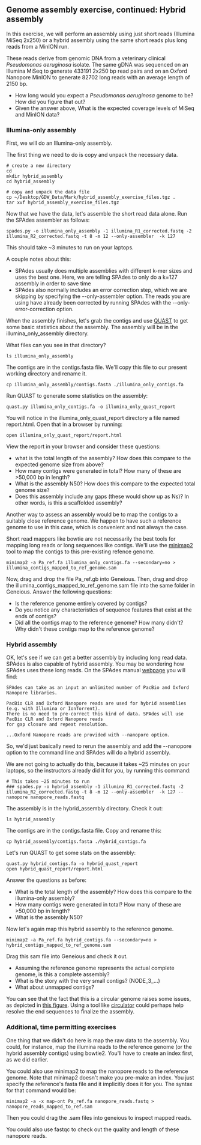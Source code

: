 ## Genome assembly exercise, continued: Hybrid assembly

In this exercise, we will perform an assembly using just short reads (Illumina MiSeq 2x250) or a hybrid assembly using the same short reads plus long reads from a MinION run. 

These reads derive from genomic DNA from a veterinary clinical _Pseudomonas aeruginosa_ isolate.  The same gDNA was sequenced on an Illumina MiSeq to generate 433191 2x250 bp read pairs and on an Oxford Nanopore MinION to generate 82702 long reads with an average length of 2150 bp.  

- How long would you expect a _Pseudomonas aeruginosa_ genome to be?  How did you figure that out?
- Given the answer above, What is the expected coverage levels of MiSeq and MinION data?

### Illumina-only assembly

First, we will do an Illumina-only assembly.  

The first thing we need to do is copy and unpack the necessary data.  

```
# create a new directory
cd
mkdir hybrid_assembly
cd hybrid_assembly

# copy and unpack the data file
cp ~/Desktop/GDW_Data/Mark/hybrid_assembly_exercise_files.tgz .
tar xvf hybrid_assembly_exercise_files.tgz
```


Now that we have the data, let's assemble the short read data alone. Run the SPAdes assembler as follows:

```
spades.py -o illumina_only_assembly -1 illumina_R1_corrected.fastq -2 illumina_R2_corrected.fastq -t 8 -m 12 --only-assembler  -k 127
```

This should take ~3 minutes to run on your laptops.

A couple notes about this:

- SPAdes usually does multiple assemblies with different k-mer sizes and uses the best one.  Here, we are telling SPAdes to only do a k=127 assembly in order to save time
- SPAdes also normally includes an error correction step, which we are skipping by specifying the --only-assembler option.  The reads you are using have already been corrected by running SPAdes with the --only-error-correction option.  


When the assembly finishes, let's grab the contigs and use [QUAST](http://quast.sourceforge.net/quast) to get some basic statistics about the assembly.  The assembly will be in the illumina_only_assembly directory.  

What files can you see in that directory?  

```
ls illumina_only_assembly
```

The contigs are in the contigs.fasta file.  We'll copy this file to our present working directory and rename it.

```
cp illumina_only_assembly/contigs.fasta ./illumina_only_contigs.fa
```

Run QUAST to generate some statistics on the assembly:

```
quast.py illumina_only_contigs.fa -o illumina_only_quast_report
```

You will notice in the illumina_only_quast_report directory a file named report.html.  Open that in a browser by running:

```
open illumina_only_quast_report/report.html
```

View the report in your browser and consider these questions:

- what is the total length of the assembly?  How does this compare to the expected genome size from above?
- How many contigs were generated in total?  How many of these are >50,000 bp in length?
- What is the assembly N50?  How does this compare to the expected total genome size?
- Does this assembly include any gaps (these would show up as Ns)?  In other words, is this a scaffolded assembly?

Another way to assess an assembly would be to map the contigs to a suitably close reference genome.  We happen to have such a reference genome to use in this case, which is convenient and not always the case. 

Short read mappers like bowtie are not necessarily the best tools for mapping long reads or long sequences like contigs.  We'll use the [minimap2](https://github.com/lh3/minimap2) tool to map the contigs to this pre-existing refence genome.

```
minimap2 -a Pa_ref.fa illumina_only_contigs.fa --secondary=no > illumina_contigs_mapped_to_ref_genome.sam
```

Now, drag and drop the file Pa_ref.gb into Geneious.  Then, drag and drop the illumina_contigs_mapped_to_ref_genome.sam file into the same folder in Geneious.  Answer the following questions:

- Is the reference genome entirely covered by contigs? 
- Do you notice any characteristics of sequence features that exist at the ends of contigs? 
- Did all the contigs map to the reference genome?  How many didn't?  Why didn't these contigs map to the reference genome?


### Hybrid assembly

OK, let's see if we can get a better assembly by including long read data.  SPAdes is also capable of hybrid assembly.  You may be wondering how SPAdes uses these long reads.  On the SPAdes manual [webpage](http://cab.spbu.ru/files/release3.12.0/manual.html) you will find: 

```
SPAdes can take as an input an unlimited number of PacBio and Oxford Nanopore libraries.

PacBio CLR and Oxford Nanopore reads are used for hybrid assemblies (e.g. with Illumina or IonTorrent). 
There is no need to pre-correct this kind of data. SPAdes will use PacBio CLR and Oxford Nanopore reads 
for gap closure and repeat resolution.

...Oxford Nanopore reads are provided with --nanopore option.
```

So, we'd just basically need to rerun the assembly and add the --nanopore option to the command line and SPAdes will do a hybrid assembly.  

We are not going to actually do this, because it takes ~25 minutes on your laptops, so the instructors already did it for you, by running this command:

```
# This takes ~25 minutes to run
### spades.py -o hybrid_assembly -1 illumina_R1_corrected.fastq -2 illumina_R2_corrected.fastq -t 8 -m 12 --only-assembler  -k 127 --nanopore nanopore_reads.fastq
```

The assembly is in the hybrid_assembly directory.  Check it out:
```
ls hybrid_assembly
```

The contigs are in the contigs.fasta file.  Copy and rename this:
```
cp hybrid_assembly/contigs.fasta ./hybrid_contigs.fa
```

Let's run QUAST to get some stats on the assembly:

```
quast.py hybrid_contigs.fa -o hybrid_quast_report
open hybrid_quast_report/report.html
```
Answer the questions as before:

- What is the total length of the assembly?  How does this compare to the illumina-only assembly? 
- How many contigs were generated in total?  How many of these are >50,000 bp in length?
- What is the assembly N50?  

Now let's again map this hybrid assembly to the reference genome.

```
minimap2 -a Pa_ref.fa hybrid_contigs.fa --secondary=no > hybrid_contigs_mapped_to_ref_genome.sam
````

Drag this sam file into Geneious and check it out.  

- Assuming the reference genome represents the actual complete genome, is this a complete assembly?
- What is the story with the very small contigs? (NODE_3_...)  
- What about unmapped contigs?

You can see that the fact that this is a circular genome raises some issues, as depicted in [this figure](https://media.springernature.com/full/springer-static/image/art%3A10.1186%2Fs13059-015-0849-0/MediaObjects/13059_2015_849_Fig1_HTML.gif).  Using a tool like [circulator](https://genomebiology.biomedcentral.com/articles/10.1186/s13059-015-0849-0) could perhaps help resolve the end sequences to finalize the assembly.


### Additional, time permitting exercises

One thing that we didn't do here is map the raw data to the assembly.  You could, for instance, map the illumina reads to the reference genome (or the hybrid assembly contigs) using bowtie2.  You'll have to create an index first, as we did earlier.

You could also use minimap2 to map the nanopore reads to the reference genome.  Note that minimap2 doesn't make you pre-make an index. You just specify the reference's fasta file and it implicitly does it for you.  The syntax for that command would be:

```
minimap2 -a -x map-ont Pa_ref.fa nanopore_reads.fastq > nanopore_reads_mapped_to_ref.sam
```

Then you could drag the .sam files into geneious to inspect mapped reads.

You could also use fastqc to check out the quality and length of these nanopore reads.


